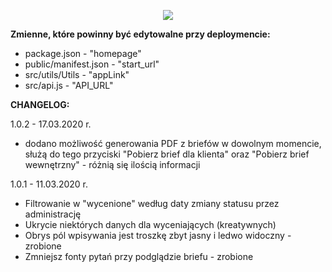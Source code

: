 <p style="text-align: center;"><img src="https://roxart.agency/briefs/static/media/roxart_agency.f1a67396.svg"/></p>

<b>Zmienne, które powinny być edytowalne przy deploymencie:</b>

- package.json - "homepage"
- public/manifest.json - "start_url"
- src/utils/Utils - "appLink"
- src/api.js - "API_URL"

<b>CHANGELOG:</b>

1.0.2 - 17.03.2020 r.
- dodano możliwość generowania PDF z briefów w dowolnym momencie, służą do tego przyciski "Pobierz brief dla klienta" oraz "Pobierz brief wewnętrzny" - różnią się ilością informacji

1.0.1 - 11.03.2020 r.
- Filtrowanie w "wycenione" według daty zmiany statusu przez administrację
- Ukrycie niektórych danych dla wyceniających (kreatywnych)
- Obrys pól wpisywania jest troszkę zbyt jasny i ledwo widoczny - zrobione
- Zmniejsz fonty pytań przy podglądzie briefu - zrobione